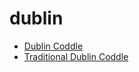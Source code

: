 # dublin

 * [Dublin Coddle](index/d/dublin-coddle.json)
 * [Traditional Dublin Coddle](index/t/traditional-dublin-coddle.json)
